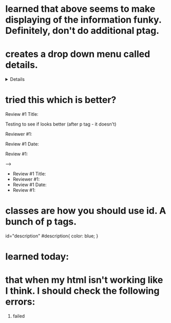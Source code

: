 
# learned that above seems to make displaying of the information funky. Definitely, don't do additional ptag.
# creates a drop down menu called details.
<details>
   <p>Review #1 Title: </p>
  # this one:
   <p>Testing to see if looks better (after p tag - it doesn't)</p>
   <p>Reviewer #1: </p>
   <p>Review #1 Date: </p>
   <p> Review #1: </p>
</details>




# tried this which is better?

<div>
   <p>Review #1 Title: </p>
   <p>Testing to see if looks better (after p tag - it doesn't)</p>
   <p>Reviewer #1: </p>
   <p>Review #1 Date: </p>
   <p> Review #1: </p>
</div>


-->
    <ul>
      <li>Review #1 Title:</li>
      <li>Reviewer #1:</li>
      <li>Review #1 Date:</li>
      <li>Review #1: </li>
    </ul>

# classes are how you should use id. A bunch of p tags. 
id="description"
    #description{
      color: blue;
    }



# learned today:

# that when my html isn't working like I think. I should check the following errors:
1. failed
